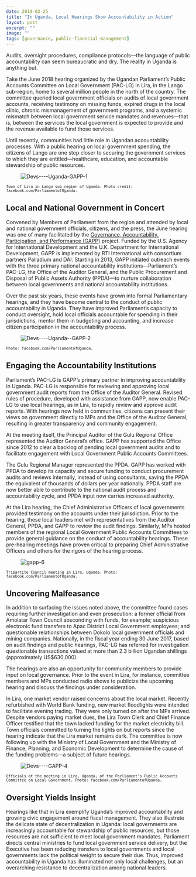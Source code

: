```yaml
---
date: 2019-02-25
title: "In Uganda, Local Hearings Show Accountability in Action"
layout: post
excerpt: ""
image: ""
tags: [governance, public-financial-management]
---
```

<p>Audits, oversight procedures, compliance protocols—the language of public accountability can seem bureaucratic and dry. The reality in Uganda is anything but.</p><p>Take the June 2018 hearing organized by the Ugandan Parliament’s Public Accounts Committee on Local Government (PAC-LG) in Lira, in the Lango sub-region, home to several million people in the north of the country. The committee queried local government officials on audits of local government accounts, receiving testimony on missing funds, expired drugs in the local clinic, chronic mismanagement of government programs, and a systemic mismatch between local government service mandates and revenues—that is, between the services the local government is expected to provide and the revenue available to fund those services.</p><p>Until recently, communities had little role in Ugandan accountability processes. With a public hearing on local government spending, the citizens of Lango are one step closer to securing the government services to which they are entitled—healthcare, education, and accountable stewardship of public resources.</p><figure class="kg-card kg-image-card"><img src="https://pubs.ghost.io/uploads/Devs----Uganda-GAPP-1.jpg" class="kg-image" alt="Devs----Uganda-GAPP-1" loading="lazy"></figure><p><code><code>Town of Lira in Lango sub-region of Uganda. Photo credit: facebook.com/ParliamentofUganda.</code></code></p><h2 id="local-and-national-government-in-concert">Local and National Government in Concert</h2><p>Convened by Members of Parliament from the region and attended by local and national government officials, citizens, and the press, the June hearing was one of many facilitated by the <a href="https://www.dai.com/our-work/projects/uganda-governance-accountability-participation-and-performance-program-gapp">Governance, Accountability, Participation, and Performance (GAPP)</a> project. Funded by the U.S. Agency for International Development and the U.K. Department for International Development, GAPP is implemented by RTI International with consortium partners Palladium and DAI. Starting in 2013, GAPP initiated outreach events with the three primary national accountability institutions—Parliament’s PAC-LG, the Office of the Auditor General, and the Public Procurement and Disposal of Public Assets Authority (PPDA)—to nurture collaboration between local governments and national accountability institutions.</p><p>Over the past six years, these events have grown into formal Parliamentary hearings, and they have become central to the conduct of public accountability in Uganda. They have improved Parliament’s capacity to conduct oversight, hold local officials accountable for spending in their jurisdictions, mentor them in budgeting and accounting, and increase citizen participation in the accountability process.</p><figure class="kg-card kg-image-card"><img src="https://pubs.ghost.io/uploads/Devs----Uganda--GAPP-2.jpg" class="kg-image" alt="Devs----Uganda--GAPP-2" loading="lazy"></figure><p><code><code>Photo: facebook.com/ParliamentofUganda.</code></code></p><h2 id="engaging-the-accountability-institutions">Engaging the Accountability Institutions</h2><p>Parliament’s PAC-LG is GAPP’s primary partner in improving accountability in Uganda. PAC-LG is responsible for reviewing and approving local government audit reports from the Office of the Auditor General. Revised rules of procedure, developed with assistance from GAPP, now enable PAC-LG to use local hearings, as in Lira, to rapidly review and approve audit reports. With hearings now held in communities, citizens can present their views on government directly to MPs and the Office of the Auditor General, resulting in greater transparency and community engagement.</p><p>At the meeting itself, the Principal Auditor of the Gulu Regional Office represented the Auditor General’s office. GAPP has supported the Office since 2012 to clear a backlog of pending local government audits and to facilitate engagement with Local Government Public Accounts Committees.</p><p>The Gulu Regional Manager represented the PPDA. GAPP has worked with PPDA to develop its capacity and secure funding to conduct procurement audits and reviews internally, instead of using consultants, saving the PPDA the equivalent of thousands of dollars per year nationally. PPDA staff are now better able to contribute to the national audit process and accountability cycle, and PPDA input now carries increased authority.</p><p>At the Lira hearing, the Chief Administrative Officers of local governments provided testimony on the accounts under their jurisdiction. Prior to the hearing, these local leaders met with representatives from the Auditor General, PPDA, and GAPP to review the audit findings. Similarly, MPs hosted members of the regional Local Government Public Accounts Committees to provide general guidance on the conduct of accountability hearings. These pre-hearing meetings have proven critical to preparing Chief Administrative Officers and others for the rigors of the hearing process.</p><figure class="kg-card kg-image-card"><img src="https://pubs.ghost.io/uploads/gapp-6.jpg" class="kg-image" alt="gapp-6" loading="lazy"></figure><p><code><code>Tripartite Council meeting in Lira, Uganda. Photo: facebook.com/ParliamentofUganda.</code></code></p><h2 id="uncovering-malfeasance">Uncovering Malfeasance</h2><p>In addition to surfacing the issues noted above, the committee found cases requiring further investigation and even prosecution: a former official from Amolatar Town Council absconding with funds, for example; suspicious electronic fund transfers to Apac District Local Government employees; and questionable relationships between Dokolo local government officials and mining companies. Nationally, in the fiscal year ending 30 June 2017, based on audit findings and public hearings, PAC-LG has referred for investigation questionable transactions valued at more than 2.3 billion Ugandan shillings (approximately US$630,000).</p><p>The hearings are also an opportunity for community members to provide input on local governance. Prior to the event in Lira, for instance, committee members and MPs conducted radio shows to publicize the upcoming hearing and discuss the findings under consideration.</p><p>In Lira, one market vendor raised concerns about the local market. Recently refurbished with World Bank funding, new market floodlights were intended to facilitate evening trading. They were only turned on after the MPs arrived. Despite vendors paying market dues, the Lira Town Clerk and Chief Finance Officer testified that the town lacked funding for the market electricity bill. Town officials committed to turning the lights on but reports since the hearing indicate that the Lira market remains dark. The committee is now following up with the Ministry of Local Government and the Ministry of Finance, Planning, and Economic Development to determine the cause of the funding problems—a subject of future hearings.</p><figure class="kg-card kg-image-card"><img src="https://pubs.ghost.io/uploads/Devs----GAPP-4.jpg" class="kg-image" alt="Devs----GAPP-4" loading="lazy"></figure><p><code><code>Officials at the meeting in Lira, Uganda, of the Parliament’s Public Accounts Committee on Local Government. Photo: facebook.com/ParliamentofUganda.</code></code></p><h2 id="oversight-yields-insight">Oversight Yields Insight</h2><p>Hearings like that in Lira exemplify Uganda’s improved accountability and growing civic engagement around fiscal management. They also illustrate the delicate state of decentralization in Uganda: local governments are increasingly accountable for stewardship of public resources, but those resources are not sufficient to meet local government mandates. Parliament directs central ministries to fund local government service delivery, but the Executive has been reducing transfers to local governments and local governments lack the political weight to secure their due. Thus, improved accountability in Uganda has illuminated not only local challenges, but an overarching resistance to decentralization among national leaders.</p>
  